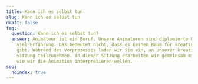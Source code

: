 ```yaml
---
title: Kann ich es selbst tun
slug: Kann ich es selbst tun
draft: false
faq:
  question: Kann ich es selbst tun?
  answer: Animateur ist ein Beruf. Unsere Animatoren sind diplomierte Profis mit
    viel Erfahrung. Das bedeutet nicht, dass es keinen Raum für kreativen Input
    gibt. Während des Vorprozesses laden wir Sie ein, an unserer kreativen
    Sitzung teilzunehmen. In dieser Sitzung erarbeiten wir gemeinsam mit Ihnen,
    wie wir die Animation interpretieren wollen.
seo:
  noindex: true
---
```


